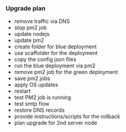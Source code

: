 ### Upgrade plan

- remove traffic via DNS
- stop pm2 job
- update nodejs
- update pm2
- create folder for blue deployment
- use scaffolder for the deployment
- copy the config json files
- run the blue deployment via pm2
- remove pm2 job for the green deployment
- save pm2 jobs
- apply OS updates
- restart
- test PM2 job is running
- test smtp flow
- restore DNS records
- provide instructions/scripts for the rollback
- plan upgrade for 2nd server node
